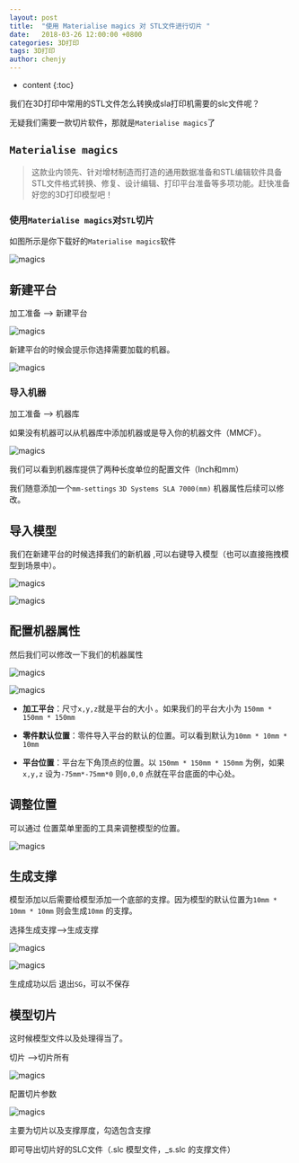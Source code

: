 ```yaml
---
layout: post
title:  "使用 Materialise magics 对 STL文件进行切片 "
date:   2018-03-26 12:00:00 +0800
categories: 3D打印 
tags: 3D打印
author: chenjy
---
```




* content
{:toc}

我们在3D打印中常用的STL文件怎么转换成sla打印机需要的slc文件呢？

无疑我们需要一款切片软件，那就是`Materialise magics`了



## `Materialise magics`

> 这款业内领先、针对增材制造而打造的通用数据准备和STL编辑软件具备STL文件格式转换、修复、设计编辑、打印平台准备等多项功能。赶快准备好您的3D打印模型吧！


###  使用`Materialise magics`对`STL`切片

如图所示是你下载好的`Materialise magics`软件


![magics](http://wx2.sinaimg.cn/mw690/c584f169ly1fpqaxv0b6xj21hc0sc0ug.jpg)




## 新建平台  

加工准备 --> 新建平台

![magics](http://wx1.sinaimg.cn/mw690/c584f169ly1fpqay6aewyj210s02rwes.jpg)

新建平台的时候会提示你选择需要加载的机器。

![magics](http://wx2.sinaimg.cn/mw690/c584f169ly1fpqaxg0gykj20g309ot8n.jpg)



### 导入机器

加工准备 --> 机器库

如果没有机器可以从机器库中添加机器或是导入你的机器文件（MMCF）。

![magics](http://wx3.sinaimg.cn/mw690/c584f169ly1fpqaxip6iej20ij0cldg0.jpg)

我们可以看到机器库提供了两种长度单位的配置文件（Inch和mm）

我们随意添加一个`mm-settings`   `3D Systems SLA 7000(mm)`  机器属性后续可以修改。

## 导入模型

我们在新建平台的时候选择我们的新机器 ,可以右键导入模型（也可以直接拖拽模型到场景中）。

![magics](http://wx1.sinaimg.cn/mw690/c584f169ly1fpqayf0kf8j20kr0e274k.jpg)

![magics](http://wx4.sinaimg.cn/mw690/c584f169ly1fpqax57e2ij211b0midgl.jpg)


## 配置机器属性

然后我们可以修改一下我们的机器属性

![magics](http://wx4.sinaimg.cn/mw690/c584f169ly1fpqaxrybcoj210s02rweu.jpg)



![magics](http://wx1.sinaimg.cn/mw690/c584f169ly1fpqaylx17kj20q80i2mxj.jpg)



* **加工平台**：尺寸`x,y,z`就是平台的大小 。如果我们的平台大小为 `150mm * 150mm * 150mm`

* **零件默认位置**：零件导入平台的默认的位置。可以看到默认为`10mm * 10mm * 10mm`

* **平台位置**：平台左下角顶点的位置。以 `150mm * 150mm * 150mm` 为例，如果`x,y,z` 设为`-75mm*-75mm*0` 则`0,0,0` 点就在平台底面的中心处。




## 调整位置

可以通过 位置菜单里面的工具来调整模型的位置。

![magics](http://wx4.sinaimg.cn/mw690/c584f169ly1fpqaxdixtgj211b0mijsd.jpg)


## 生成支撑

模型添加以后需要给模型添加一个底部的支撑。因为模型的默认位置为`10mm * 10mm * 10mm` 则会生成`10mm` 的支撑。

选择生成支撑-->生成支撑	

![magics](http://wx2.sinaimg.cn/mw690/c584f169ly1fpqayjrw5jj21hc02rglp.jpg)

![magics](http://wx1.sinaimg.cn/mw690/c584f169ly1fpqaxahdvxj211b0miq42.jpg)

生成成功以后 退出`SG`，可以不保存

## 模型切片

这时候模型文件以及处理得当了。

切片 -->切片所有 

![magics](http://wx2.sinaimg.cn/mw690/c584f169ly1fpqaxx9l0qj21hc046wes.jpg)

配置切片参数

![magics](http://wx3.sinaimg.cn/mw690/c584f169ly1fpqay2jlx4j20ds0dsdg0.jpg)

主要为切片以及支撑厚度，勾选包含支撑

即可导出切片好的SLC文件（.slc 模型文件，_s.slc 的支撑文件）























